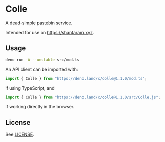 # Colle

A dead-simple pastebin service.

Intended for use on <https://shantaram.xyz>.

## Usage

```sh
deno run -A --unstable src/mod.ts
```

An API client can be imported with:

```ts
import { Colle } from "https://deno.land/x/colle@1.1.0/mod.ts";
```

if using TypeScript, and

```js
import { Colle } from "https://deno.land/x/colle@1.1.0/src/Colle.js";
```

if working directly in the browser.

## License

See [LICENSE](./LICENSE).
